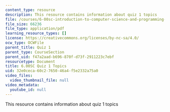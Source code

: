 ```yaml
---
content_type: resource
description: This resource contains information about quiz 1 topics
file: /courses/6-00sc-introduction-to-computer-science-and-programming-spring-2011/32e0ceca60c2765046a4f5e2332a75a0_MIT6_00SCS11_q1_topics.pdf
file_size: 66236
file_type: application/pdf
learning_resource_types: []
license: https://creativecommons.org/licenses/by-nc-sa/4.0/
ocw_type: OCWFile
parent_title: Quiz 1
parent_type: CourseSection
parent_uid: f47a2aad-b696-870f-d73f-2911223c7ebf
resourcetype: Document
title: 6.00SC Quiz 1 Topics
uid: 32e0ceca-60c2-7650-46a4-f5e2332a75a0
video_files:
  video_thumbnail_file: null
video_metadata:
  youtube_id: null
---
```

This resource contains information about quiz 1 topics